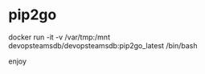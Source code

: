 # pip2go

docker run -it -v /var/tmp:/mnt devopsteamsdb/devopsteamsdb:pip2go_latest /bin/bash

enjoy
